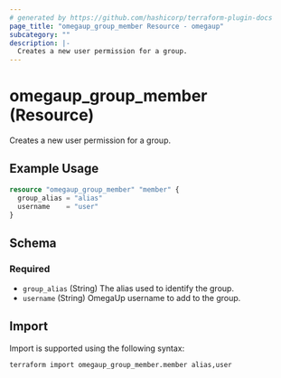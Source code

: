 ```yaml
---
# generated by https://github.com/hashicorp/terraform-plugin-docs
page_title: "omegaup_group_member Resource - omegaup"
subcategory: ""
description: |-
  Creates a new user permission for a group.
---
```


# omegaup_group_member (Resource)

Creates a new user permission for a group.

## Example Usage

```terraform
resource "omegaup_group_member" "member" {
  group_alias = "alias"
  username    = "user"
}
```

<!-- schema generated by tfplugindocs -->
## Schema

### Required

- `group_alias` (String) The alias used to identify the group.
- `username` (String) OmegaUp username to add to the group.

## Import

Import is supported using the following syntax:

```shell
terraform import omegaup_group_member.member alias,user
```
